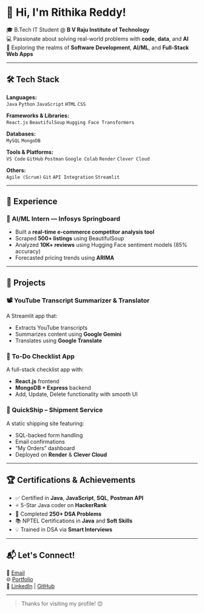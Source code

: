 # 👋 Hi, I'm Rithika Reddy!

🎓 B.Tech IT Student @ **B V Raju Institute of Technology**  
💻 Passionate about solving real-world problems with **code**, **data**, and **AI**  
🚀 Exploring the realms of **Software Development**, **AI/ML**, and **Full-Stack Web Apps**

---

## 🛠️ Tech Stack

**Languages:**  
`Java` `Python` `JavaScript` `HTML` `CSS`

**Frameworks & Libraries:**  
`React.js` `BeautifulSoup` `Hugging Face Transformers`

**Databases:**  
`MySQL` `MongoDB`

**Tools & Platforms:**  
`VS Code` `GitHub` `Postman` `Google Colab` `Render` `Clever Cloud`

**Others:**  
`Agile (Scrum)` `Git` `API Integration` `Streamlit`

---

## 💼 Experience

### 🧠 AI/ML Intern — Infosys Springboard
- Built a **real-time e-commerce competitor analysis tool**
- Scraped **500+ listings** using BeautifulSoup
- Analyzed **10K+ reviews** using Hugging Face sentiment models (85% accuracy)
- Forecasted pricing trends using **ARIMA**

---

## 🚀 Projects

### 📽️ YouTube Transcript Summarizer & Translator  
A Streamlit app that:
- Extracts YouTube transcripts  
- Summarizes content using **Google Gemini**  
- Translates using **Google Translate**

### 📝 To-Do Checklist App  
A full-stack checklist app with:
- **React.js** frontend  
- **MongoDB + Express** backend  
- Add, Update, Delete functionality with smooth UI

### 🚚 QuickShip – Shipment Service  
A static shipping site featuring:
- SQL-backed form handling  
- Email confirmations  
- “My Orders” dashboard  
- Deployed on **Render** & **Clever Cloud**

---

## 🏆 Certifications & Achievements

- ✅ Certified in **Java**, **JavaScript**, **SQL**, **Postman API**
- ⭐ 5-Star Java coder on **HackerRank**
- 📘 Completed **250+ DSA Problems**
- 📚 NPTEL Certifications in **Java** and **Soft Skills**
- 💡 Trained in DSA via **Smart Interviews**

---

## 📬 Let's Connect!

📧 [Email](mailto:rithikareddy1718@gmail.com)  
🌐 [Portfolio](https://rithikareddy27.github.io/portfolio/)  
🔗 [LinkedIn](https://www.linkedin.com/in/rithika-reddy-vemula-389298289) | [GitHub](https://github.com/RithikaReddy27)

---

> Thanks for visiting my profile! 😊
